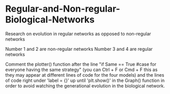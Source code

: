# Regular-and-Non-regular-Biological-Networks
Research on evolution in regular networks as opposed to non-regular networks

Number 1 and 2 are non-regular networks
Number 3 and 4 are regular networks

Comment the plotter() function after the line "if Same == True #case for everyone having the same strategy" (you can Ctrl + F or Cmd + F this as they may appear at different lines of code for the four models) and the lines of code right under 'label = {}' up until 'plt.show()' in the Graph() function in order to avoid watching the generational evolution in the biological network. 
